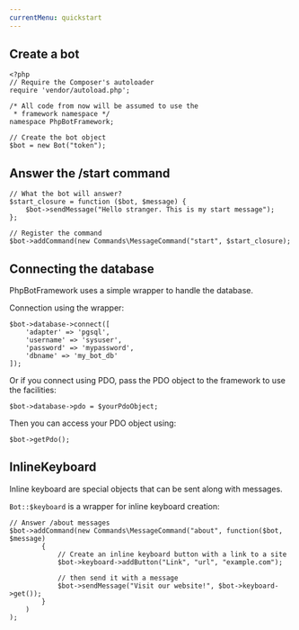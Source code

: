 ```yaml
---
currentMenu: quickstart
---
```


## Create a bot

~~~
<?php
// Require the Composer's autoloader
require 'vendor/autoload.php';

/* All code from now will be assumed to use the
 * framework namespace */
namespace PhpBotFramework;

// Create the bot object
$bot = new Bot("token");
~~~

## Answer the /start command

~~~
// What the bot will answer?
$start_closure = function ($bot, $message) {
    $bot->sendMessage("Hello stranger. This is my start message");
};

// Register the command
$bot->addCommand(new Commands\MessageCommand("start", $start_closure);
~~~

## Connecting the database

PhpBotFramework uses a simple wrapper to handle the database.

Connection using the wrapper:

~~~
$bot->database->connect([
    'adapter' => 'pgsql',
    'username' => 'sysuser',
    'password' => 'mypassword',
    'dbname' => 'my_bot_db'
]);
~~~

Or if you connect using PDO, pass the PDO object to the framework to use the facilities:

~~~
$bot->database->pdo = $yourPdoObject;
~~~

Then you can access your PDO object using:

~~~
$bot->getPdo();
~~~

## InlineKeyboard

Inline keyboard are special objects that can be sent along with messages.

`Bot::$keyboard` is a wrapper for inline keyboard creation:

~~~
// Answer /about messages
$bot->addCommand(new Commands\MessageCommand("about", function($bot, $message)
        {
            // Create an inline keyboard button with a link to a site
            $bot->keyboard->addButton("Link", "url", "example.com");

            // then send it with a message
            $bot->sendMessage("Visit our website!", $bot->keyboard->get());
        }
    )
);
~~~
